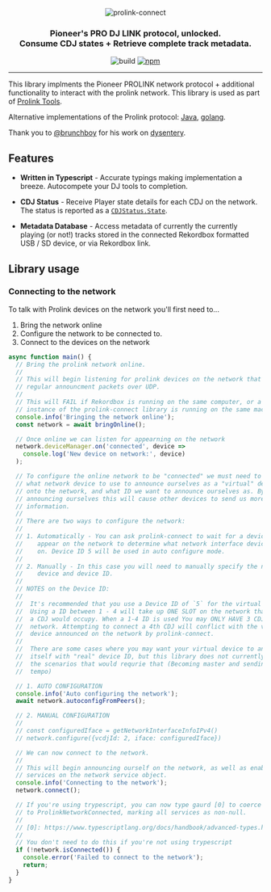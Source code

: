 <p align="center">
<img src="https://user-images.githubusercontent.com/1421724/81906669-75e9e400-957b-11ea-8f1f-38ca25dd5bed.png" alt="prolink-connect" />
</p>

<h3 align="center">
	Pioneer's PRO DJ LINK protocol, unlocked.
	<br>
	Consume CDJ states + Retrieve complete track metadata.
</h3>

<p align="center">
	<img src="https://github.com/EvanPurkhiser/prolink-connect/workflows/build/badge.svg" alt="build" />
	<a href="https://www.npmjs.com/package/prolink-connect"><img alt="npm" src="https://img.shields.io/npm/v/prolink-connect"></a>
</p>

---

This library implments the Pioneer PROLINK network protocol + additional
functionality to interact with the prolink network. This library is used as
part of [Prolink Tools](https://prolink.tools/).

Alternative implementations of the Prolink protocol: [Java](https://github.com/Deep-Symmetry/beat-link), [golang](https://github.com/evanpurkhiser/prolink-go).

Thank you to [@brunchboy](https://github.com/brunchboy) for his work on
[dysentery](https://github.com/brunchboy/dysentery).

## Features

 * **Written in Typescript** - Accurate typings making implementation a breeze.
   Autocompete your DJ tools to completion.

 * **CDJ Status** - Receive Player state details for each CDJ on the network.
   The status is reported as a [`CDJStatus.State`](https://connect.prolink.tools/modules/_status_types_.html#state).

 * **Metadata Database** - Access metadata of currently the currently playing
   (or not!) tracks stored in the connected Rekordbox formatted USB / SD
   device, or via Rekordbox link.

## Library usage

### Connecting to the network

To talk with Prolink devices on the network you'll first need to...

 1. Bring the network online 
 2. Configure the network to be connected to.
 3. Connect to the devices on the network

```ts
async function main() {
  // Bring the prolink network online.
  //
  // This will begin listening for prolink devices on the network that send
  // regular announcment packets over UDP.
  //
  // This will FAIL if Rekordbox is running on the same computer, or a second
  // instance of the prolink-connect library is running on the same machine.
  console.info('Bringing the network online');
  const network = await bringOnline();

  // Once online we can listen for appearning on the network
  network.deviceManager.on('connected', device =>
    console.log('New device on network:', device)
  );

  // To configure the online network to be "connected" we must need to specify
  // what network device to use to announce ourselves as a "virtual" device
  // onto the network, and what ID we want to announce ourselves as. By
  // announcing ourselves this will cause other devices to send us more detailed
  // information.
  //
  // There are two ways to configure the network:
  //
  // 1. Automatically - You can ask prolink-connect to wait for a device to
  //    appear on the network to determine what network interface devices exist
  //    on. Device ID 5 will be used in auto configure mode.
  //
  // 2. Manually - In this case you will need to manually specify the network
  //    device and device ID.
  //
  // NOTES on the Device ID:
  //
  //  It's recommended that you use a Device ID of `5` for the virtual device.
  //  Using a ID between 1 - 4 will take up ONE SLOT on the network that normally
  //  a CDJ would occupy. When a 1-4 ID is used You may ONLY HAVE 3 CDJs on the
  //  network. Attempting to connect a 4th CDJ will conflict with the virtual
  //  device announced on the network by prolink-connect.
  //
  //  There are some cases where you may want your virtual device to announce
  //  itself with "real" device ID, but this library does not currently support
  //  the scenarios that would requrie that (Becoming master and sending a master
  //  tempo)

  // 1. AUTO CONFIGURATION
  console.info('Auto configuring the network');
  await network.autoconfigFromPeers();

  // 2. MANUAL CONFIGURATION
  //
  // const configuredIface = getNetworkInterfaceInfoIPv4()
  // network.configure({vcdjId: 2, iface: configuredIface})

  // We can now connect to the network.
  //
  // This will begin announcing ourself on the network, as well as enable various
  // services on the network service object.
  console.info('Connecting to the network');
  network.connect();

  // If you're using trypescript, you can now type gaurd [0] to coerce the type
  // to ProlinkNetworkConnected, marking all services as non-null.
  //
  // [0]: https://www.typescriptlang.org/docs/handbook/advanced-types.html#using-type-predicates
  //
  // You don't need to do this if you're not using trypescript
  if (!network.isConnected()) {
    console.error('Failed to connect to the network');
    return;
  }
}
```

